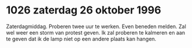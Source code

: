 # 1026 zaterdag 26 oktober 1996
Zaterdagmiddag. Proberen twee uur te werken. Even beneden melden. Zal wel weer een storm van protest geven. Ik zal proberen te kalmeren en aan te geven dat ik de lamp niet op een andere plaats kan hangen.